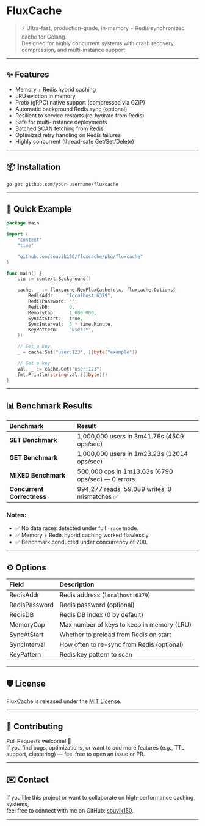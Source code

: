 # FluxCache

> ⚡ Ultra-fast, production-grade, in-memory + Redis synchronized cache for Golang.  
> Designed for highly concurrent systems with crash recovery, compression, and multi-instance support.

---

## ✨ Features

- Memory + Redis hybrid caching
- LRU eviction in memory
- Proto (gRPC) native support (compressed via GZIP)
- Automatic background Redis sync (optional)
- Resilient to service restarts (re-hydrate from Redis)
- Safe for multi-instance deployments
- Batched SCAN fetching from Redis
- Optimized retry handling on Redis failures
- Highly concurrent (thread-safe Get/Set/Delete)

---

## 📦 Installation

```bash
go get github.com/your-username/fluxcache
```

---

## 🚀 Quick Example

```go
package main

import (
	"context"
	"time"

	"github.com/souvik150/fluxcache/pkg/fluxcache"
)

func main() {
	ctx := context.Background()

	cache, _ := fluxcache.NewFluxCache(ctx, fluxcache.Options{
		RedisAddr:    "localhost:6379",
		RedisPassword: "",
		RedisDB:       0,
		MemoryCap:     1_000_000,
		SyncAtStart:   true,
		SyncInterval:  5 * time.Minute,
		KeyPattern:    "user:*",
	})

	// Set a key
	_ = cache.Set("user:123", []byte("example"))

	// Get a key
	val, _ := cache.Get("user:123")
	fmt.Println(string(val.([]byte)))
}
```

---

## 📊 Benchmark Results

| Benchmark | Result |
|:---|:---|
| **SET Benchmark** | 1,000,000 users in 3m41.76s (4509 ops/sec) |
| **GET Benchmark** | 1,000,000 users in 1m23.23s (12014 ops/sec) |
| **MIXED Benchmark** | 500,000 ops in 1m13.63s (6790 ops/sec) — 0 errors |
| **Concurrent Correctness** | 994,277 reads, 59,089 writes, 0 mismatches ✅ |

### Notes:
- ✅ No data races detected under full `-race` mode.
- ✅ Memory + Redis hybrid caching worked flawlessly.
- ✅ Benchmark conducted under concurrency of 200.

---

## ⚙️ Options

| Field | Description |
|:---|:---|
| RedisAddr | Redis address (`localhost:6379`) |
| RedisPassword | Redis password (optional) |
| RedisDB | Redis DB index (0 by default) |
| MemoryCap | Max number of keys to keep in memory (LRU) |
| SyncAtStart | Whether to preload from Redis on start |
| SyncInterval | How often to re-sync from Redis (optional) |
| KeyPattern | Redis key pattern to scan |

---

## 🛡️ License

FluxCache is released under the [MIT License](LICENSE).

---

## 🙏 Contributing

Pull Requests welcome! 🚀  
If you find bugs, optimizations, or want to add more features (e.g., TTL support, clustering) — feel free to open an issue or PR.

---

## ✉️ Contact

If you like this project or want to collaborate on high-performance caching systems,  
feel free to connect with me on GitHub: [souvik150](https://github.com/souvik150).

---
